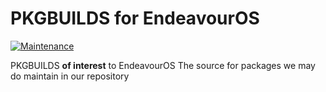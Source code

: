 # PKGBUILDS for EndeavourOS 

[![Maintenance](https://img.shields.io/maintenance/yes/2021.svg)]()

PKGBUILDS **of interest** to EndeavourOS
The source for packages we may do maintain in our repository


